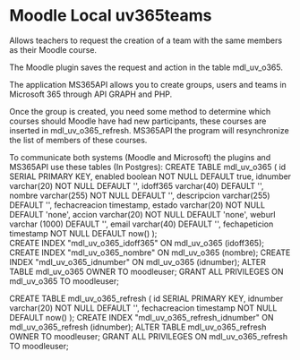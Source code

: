 Moodle Local uv365teams
=======================
Allows teachers to request the creation of a team with the same members as their Moodle
course.

The Moodle plugin saves the request and action in the table mdl_uv_o365.

The application MS365API allows you to create groups, users and teams in Microsoft 365 through API GRAPH and PHP. 

Once the group is created, you need some method to determine which courses should Moodle have had new participants, these courses are inserted in mdl_uv_o365_refresh. 
MS365API the program will resynchronize the list of members of these courses.

To communicate both systems (Moodle and Microsoft) the plugins and MS365API use these tables (In Postgres): 
CREATE TABLE mdl_uv_o365 (
  id              SERIAL PRIMARY KEY,
  enabled         boolean NOT NULL DEFAULT true,
  idnumber        varchar(20) NOT NULL DEFAULT '',
  idoff365        varchar(40) DEFAULT '',
  nombre          varchar(255) NOT NULL DEFAULT '',
  descripcion     varchar(255) DEFAULT '',
  fechacreacion   timestamp,
  estado          varchar(20) NOT NULL DEFAULT 'none',
  accion          varchar(20) NOT NULL DEFAULT 'none',
  weburl          varchar (1000) DEFAULT '',
  email           varchar(40) DEFAULT '',
  fechapeticion   timestamp NOT NULL DEFAULT now()
);     
CREATE INDEX "mdl_uv_o365_idoff365" ON mdl_uv_o365 (idoff365);
CREATE INDEX "mdl_uv_o365_nombre" ON mdl_uv_o365 (nombre);
CREATE INDEX "mdl_uv_o365_idnumber" ON mdl_uv_o365 (idnumber);
ALTER TABLE mdl_uv_o365 OWNER TO moodleuser;
GRANT ALL PRIVILEGES ON mdl_uv_o365 TO moodleuser;

CREATE TABLE mdl_uv_o365_refresh (
 id              SERIAL PRIMARY KEY,
 idnumber        varchar(20) NOT NULL DEFAULT '',
 fechacreacion   timestamp NOT NULL DEFAULT now()
);
CREATE INDEX "mdl_uv_o365_refresh_idnumber" ON mdl_uv_o365_refresh (idnumber);
ALTER TABLE mdl_uv_o365_refresh OWNER TO moodleuser;
GRANT ALL PRIVILEGES ON mdl_uv_o365_refresh TO moodleuser;

